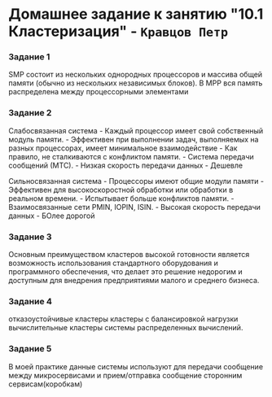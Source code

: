 # Домашнее задание к занятию "10.1 Кластеризация" - `Кравцов Петр`

### Задание 1
SMP состоит из нескольких однородных процессоров и массива общей памяти (обычно из нескольких независимых блоков).
В MPP вся память распределена между процессорными элементами

### Задание 2
Слабосвязанная система 
	- Каждый процессор имеет свой собственный модуль памяти.
	- Эффективен при выполнении задач, выполняемых на разных процессорах, имеет минимальное взаимодействие
	- Как правило, не сталкиваются с конфликтом памяти.
	- Система передачи сообщений (МТС).
	- Низкая скорость передачи данных
	- Дешевле
	
	
Сильносвязанная система
	- Процессоры имеют общие модули памяти
	- Эффективен для высокоскоростной обработки или обработки в реальном времени.
	- Испытывает больше конфликтов памяти.
	- Взаимосвязанные сети PMIN, IOPIN, ISIN.
	- Высокая скорость передачи данных
	- БОлее дорогой

### Задание 3
Основным преимуществом кластеров высокой готовности является возможность 
использования стандартного оборудования и программного обеспечения, 
что делает это решение недорогим и доступным для внедрения предприятиями малого и среднего бизнеса.

### Задание 4
отказоустойчивые кластеры 
кластеры с балансировкой нагрузки
вычислительные кластеры 
системы распределенных вычислений.

### Задание 5
В моей практике данные системы используют для передачи сообщение между микросервисами и прием/отправка сообщение сторонним сервисам(коробкам)











